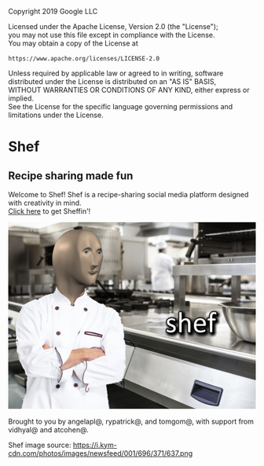 Copyright 2019 Google LLC  
 
Licensed under the Apache License, Version 2.0 (the "License");  
you may not use this file except in compliance with the License.  
You may obtain a copy of the License at  
 
    https://www.apache.org/licenses/LICENSE-2.0  
 
Unless required by applicable law or agreed to in writing, software  
distributed under the License is distributed on an "AS IS" BASIS,  
WITHOUT WARRANTIES OR CONDITIONS OF ANY KIND, either express or implied.  
See the License for the specific language governing permissions and  
limitations under the License.  
  
# Shef
## Recipe sharing made fun

Welcome to Shef! Shef is a recipe-sharing social media platform designed with creativity in mind.  
[Click here](https://shef-step-2020.appspot.com/) to get Sheffin'!  
  
![Shef](https://github.com/googleinterns/step20-2020/blob/master/src/main/webapp/assets/images/shef.png)  
  
Brought to you by angelapl@, rypatrick@, and tomgom@, with support from vidhyal@ and atcohen@.  
  
Shef image source: https://i.kym-cdn.com/photos/images/newsfeed/001/696/371/637.png  
